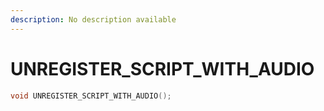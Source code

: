 ```yaml
---
description: No description available 
---
```


# UNREGISTER_SCRIPT_WITH_AUDIO

```cpp
void UNREGISTER_SCRIPT_WITH_AUDIO();
```